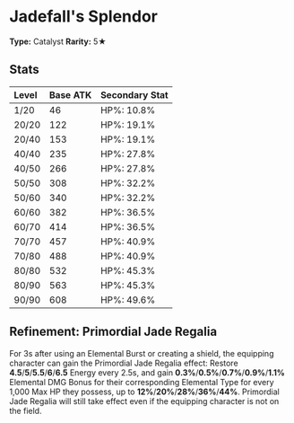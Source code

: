 # Jadefall's Splendor

**Type:** Catalyst
**Rarity:** 5★

## Stats

| Level | Base ATK | Secondary Stat |
| :--- | :--- | :--- |
| 1/20 | 46 | HP%: 10.8% |
| 20/20 | 122 | HP%: 19.1% |
| 20/40 | 153 | HP%: 19.1% |
| 40/40 | 235 | HP%: 27.8% |
| 40/50 | 266 | HP%: 27.8% |
| 50/50 | 308 | HP%: 32.2% |
| 50/60 | 340 | HP%: 32.2% |
| 60/60 | 382 | HP%: 36.5% |
| 60/70 | 414 | HP%: 36.5% |
| 70/70 | 457 | HP%: 40.9% |
| 70/80 | 488 | HP%: 40.9% |
| 80/80 | 532 | HP%: 45.3% |
| 80/90 | 563 | HP%: 45.3% |
| 90/90 | 608 | HP%: 49.6% |

## Refinement: Primordial Jade Regalia

For 3s after using an Elemental Burst or creating a shield, the equipping character can gain the Primordial Jade Regalia effect: Restore **4.5**/**5**/**5.5**/**6**/**6.5** Energy every 2.5s, and gain **0.3%**/**0.5%**/**0.7%**/**0.9%**/**1.1%** Elemental DMG Bonus for their corresponding Elemental Type for every 1,000 Max HP they possess, up to **12%**/**20%**/**28%**/**36%**/**44%**. Primordial Jade Regalia will still take effect even if the equipping character is not on the field.

